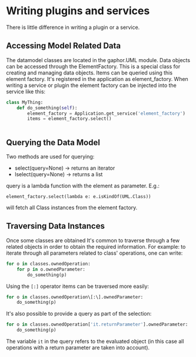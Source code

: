 # Writing plugins and services

There is little difference in writing a plugin or a service.

## Accessing Model Related Data

The datamodel classes are located in the gaphor.UML module. Data objects
can be accessed through the ElementFactory. This is a special class for
creating and managing data objects. Items can be queried using this
element factory. It's registered in the application as
element_factory. When writing a service or plugin the element factory
can be injected into the service like this:

```Python
class MyThing:
    def do_something(self):
        element_factory = Application.get_service('element_factory')
        items = element_factory.select()
```

``` note:: In the console window services can be retrieved by using the service() function. E.g.: ef = service('element_factory')
```

## Querying the Data Model

Two methods are used for querying:

-   select(query=None) -> returns an iterator
-   lselect(query=None) -> returns a list

query is a lambda function with the element as parameter. E.g.:

    element_factory.select(lambda e: e.isKindOf(UML.Class))

will fetch all Class instances from the element factory.

## Traversing Data Instances

Once some classes are obtained It's common to traverse through a few
related objects in order to obtain the required information. For
example: to iterate through all parameters related to class'
operations, one can write:

```Python
for o in classes.ownedOperation:
    for p in o.ownedParameter:
        do_something(p)
```

Using the `[:]` operator items can be traversed more easily:

```Python
for o in classes.ownedOperation\[:\].ownedParameter:
    do_something(p)
```

It's also possible to provide a query as part of the selection:

```Python
for o in classes.ownedOperation['it.returnParameter'].ownedParameter:
    do_something(p)
```

The variable `it` in the query refers to the evaluated object (in this
case all operations with a return parameter are taken into account).
